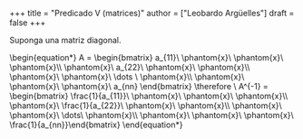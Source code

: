 +++
title = "Predicado V (matrices)"
author = ["Leobardo Argüelles"]
draft = false
+++

Suponga una matriz diagonal.

\begin{equation\*}
A =
\begin{bmatrix}
a\_{11}\ \phantom{x}\ \phantom{x}\ \phantom{x}\\\\
\phantom{x}\ a\_{22}\ \phantom{x}\ \phantom{x}\\\\
\phantom{x}\ \phantom{x}\ \dots \ \phantom{x}\\\\
\phantom{x}\ \phantom{x}\ \phantom{x}\ a\_{nn}
\end{bmatrix}
\therefore
\ A^{-1} =
\begin{bmatrix}
\frac{1}{a\_{11}}\ \phantom{x}\ \phantom{x}\ \phantom{x}\\\\
\phantom{x}\ \frac{1}{a\_{22}}\ \phantom{x}\ \phantom{x}\\\\
\phantom{x}\ \phantom{x}\ \dots\ \phantom{x}\\\\
\phantom{x}\ \phantom{x}\ \phantom{x}\ \frac{1}{a\_{nn}}\end{bmatrix}
\end{equation\*}
